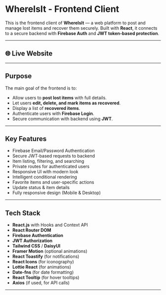 #  WhereIsIt - Frontend Client

This is the frontend client of **WhereIsIt** — a web platform to post and manage lost items and recover them securely. Built with **React**, it connects to a secure backend with **Firebase Auth** and **JWT token-based protection**.

---

## 🌐 Live Website

> 

---

##  Purpose

The main goal of the frontend is to:

- Allow users to **post lost items** with full details.
- Let users **edit, delete, and mark items as recovered**.
- Display a list of **recovered items**.
- Authenticate users with **Firebase Login**.
- Secure communication with backend using **JWT**.

---

##  Key Features

-  Firebase Email/Password Authentication
-  Secure JWT-based requests to backend
-  Item listing, filtering, and searching
-  Private routes for authenticated users
-  Responsive UI with modern look
-  Intelligent conditional rendering
-  Favorite items and user-specific actions
-  Update status & item details
-  Fully responsive design (Mobile & Desktop)

---

##  Tech Stack

- **React.js** with Hooks and Context API
- **React Router DOM**
- **Firebase Authentication**
- **JWT Authorization**
- **Tailwind CSS** / **DaisyUI**
- **Framer Motion** (optional animations)
- **React Toastify** (for notifications)
- **React Icons** (for iconography)
- **Lottie React** (for animations)
- **Date-fns** (for date formatting)
- **React Tooltip** (for hover tooltips)
- **Axios** (if used, for API calls)

---


